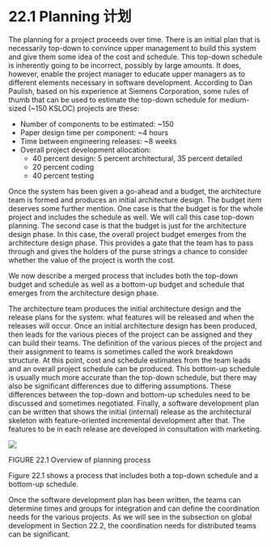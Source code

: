 22.1 Planning 计划
===

The planning for a project proceeds over time. There is an initial plan that is necessarily top-down to convince upper management to build this system and give them some idea of the cost and schedule. This top-down schedule is inherently going to be incorrect, possibly by large amounts. It does, however, enable the project manager to educate upper managers as to different elements necessary in software development. According to Dan Paulish, based on his experience at Siemens Corporation, some rules of thumb that can be used to estimate the top-down schedule for medium-sized (~150 KSLOC) projects are these:

* Number of components to be estimated: ~150
* Paper design time per component: ~4 hours
* Time between engineering releases: ~8 weeks
* Overall project development allocation:
  * 40 percent design: 5 percent architectural, 35 percent detailed
  * 20 percent coding
  * 40 percent testing

Once the system has been given a go-ahead and a budget, the architecture team is formed and produces an initial architecture design. The budget item deserves some further mention. One case is that the budget is for the whole project and includes the schedule as well. We will call this case top-down planning. The second case is that the budget is just for the architecture design phase. In this case, the overall project budget emerges from the architecture design phase. This provides a gate that the team has to pass through and gives the holders of the purse strings a chance to consider whether the value of the project is worth the cost.

We now describe a merged process that includes both the top-down budget and schedule as well as a bottom-up budget and schedule that emerges from the architecture design phase.

The architecture team produces the initial architecture design and the release plans for the system: what features will be released and when the releases will occur. Once an initial architecture design has been produced, then leads for the various pieces of the project can be assigned and they can build their teams. The definition of the various pieces of the project and their assignment to teams is sometimes called the work breakdown structure. At this point, cost and schedule estimates from the team leads and an overall project schedule can be produced. This bottom-up schedule is usually much more accurate than the top-down schedule, but there may also be significant differences due to differing assumptions. These differences between the top-down and bottom-up schedules need to be discussed and sometimes negotiated. Finally, a software development plan can be written that shows the initial (internal) release as the architectural skeleton with feature-oriented incremental development after that. The features to be in each release are developed in consultation with marketing.

![](fig.22.1)

FIGURE 22.1 Overview of planning process

Figure 22.1 shows a process that includes both a top-down schedule and a bottom-up schedule.

Once the software development plan has been written, the teams can determine times and groups for integration and can define the coordination needs for the various projects. As we will see in the subsection on global development in Section 22.2, the coordination needs for distributed teams can be significant.
